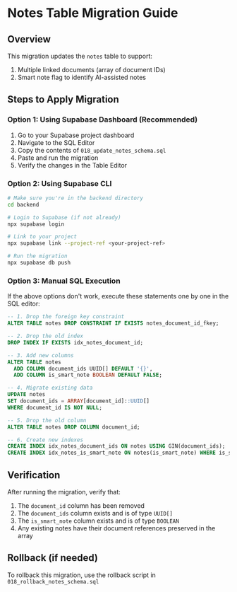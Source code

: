 # Notes Table Migration Guide

## Overview
This migration updates the `notes` table to support:
1. Multiple linked documents (array of document IDs)
2. Smart note flag to identify AI-assisted notes

## Steps to Apply Migration

### Option 1: Using Supabase Dashboard (Recommended)

1. Go to your Supabase project dashboard
2. Navigate to the SQL Editor
3. Copy the contents of `018_update_notes_schema.sql`
4. Paste and run the migration
5. Verify the changes in the Table Editor

### Option 2: Using Supabase CLI

```bash
# Make sure you're in the backend directory
cd backend

# Login to Supabase (if not already)
npx supabase login

# Link to your project
npx supabase link --project-ref <your-project-ref>

# Run the migration
npx supabase db push
```

### Option 3: Manual SQL Execution

If the above options don't work, execute these statements one by one in the SQL editor:

```sql
-- 1. Drop the foreign key constraint
ALTER TABLE notes DROP CONSTRAINT IF EXISTS notes_document_id_fkey;

-- 2. Drop the old index
DROP INDEX IF EXISTS idx_notes_document_id;

-- 3. Add new columns
ALTER TABLE notes 
  ADD COLUMN document_ids UUID[] DEFAULT '{}',
  ADD COLUMN is_smart_note BOOLEAN DEFAULT FALSE;

-- 4. Migrate existing data
UPDATE notes 
SET document_ids = ARRAY[document_id]::UUID[] 
WHERE document_id IS NOT NULL;

-- 5. Drop the old column
ALTER TABLE notes DROP COLUMN document_id;

-- 6. Create new indexes
CREATE INDEX idx_notes_document_ids ON notes USING GIN(document_ids);
CREATE INDEX idx_notes_is_smart_note ON notes(is_smart_note) WHERE is_smart_note = TRUE;
```

## Verification

After running the migration, verify that:
1. The `document_id` column has been removed
2. The `document_ids` column exists and is of type `UUID[]`
3. The `is_smart_note` column exists and is of type `BOOLEAN`
4. Any existing notes have their document references preserved in the array

## Rollback (if needed)

To rollback this migration, use the rollback script in `018_rollback_notes_schema.sql`